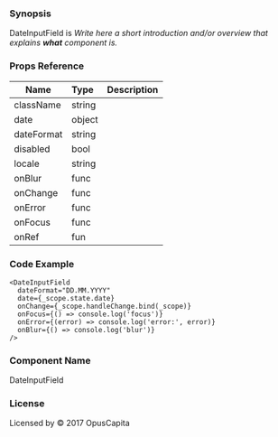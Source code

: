 ### Synopsis

DateInputField is 
*Write here a short introduction and/or overview that explains **what** component is.*

### Props Reference

| Name                           | Type                    | Description                                                 |
| ------------------------------ | :---------------------- | ----------------------------------------------------------- |
| className                      | string                  |                                                             |
| date                           | object                  |                                                             |
| dateFormat                     | string                  |                                                             |
| disabled                       | bool                    |                                                             |
| locale                         | string                  |                                                             |
| onBlur                         | func                    |                                                             |
| onChange                       | func                    |                                                             |
| onError                        | func                    |                                                             |
| onFocus                        | func                    |                                                             |
| onRef                          | fun                     |                                                             |

### Code Example

```
<DateInputField
  dateFormat="DD.MM.YYYY"
  date={_scope.state.date}
  onChange={_scope.handleChange.bind(_scope)}
  onFocus={() => console.log('focus')}  
  onError={(error) => console.log('error:', error)}
  onBlur={() => console.log('blur')}
/>
```

### Component Name

DateInputField

### License

Licensed by © 2017 OpusCapita

